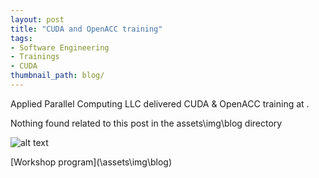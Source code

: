 ```yaml
---
layout: post
title: "CUDA and OpenACC training"
tags:
- Software Engineering
- Trainings
- CUDA
thumbnail_path: blog/
---
```


Applied Parallel Computing LLC delivered CUDA & OpenACC training at .

Nothing found related to this post in the assets\img\blog directory

![alt text](\assets\img\blog\ "Logo Title Text 1")

[Workshop program](\assets\img\blog\)